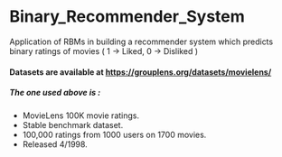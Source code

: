 # Binary_Recommender_System
Application of RBMs in building a recommender system which predicts binary ratings of movies ( 1 -> Liked, 0 -> Disliked )

#### Datasets are available at https://grouplens.org/datasets/movielens/ 
##### The one used above is : 
- MovieLens 100K movie ratings. 
- Stable benchmark dataset. 
- 100,000 ratings from 1000 users on 1700 movies. 
- Released 4/1998.

